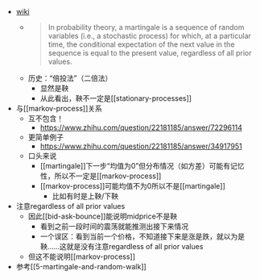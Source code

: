 - [wiki](https://en.wikipedia.org/wiki/Martingale_(probability_theory))
  - > In probability theory, a martingale is a sequence of random variables (i.e., a stochastic process) for which, at a particular time, the conditional expectation of the next value in the sequence is equal to the present value, regardless of all prior values.
  - 历史：“倍投法”（二倍法）
    - 显然是鞅
    - 从此看出，鞅不一定是[[stationary-processes]]
- 与[[markov-process]]关系
  - 互不包含！
    - https://www.zhihu.com/question/22181185/answer/72296114
  - 更简单例子
    - https://www.zhihu.com/question/22181185/answer/34917951
  - 口头来说
    - [[martingale]]下一步“均值为0”但分布情况（如方差）可能有记忆性，所以不一定是[[markov-process]]
    - [[markov-process]]可能均值不为0所以不是[[martingale]]
      - 比如有时是上鞅/下鞅
- 注意regardless of all prior values
  - 因此[[bid-ask-bounce]]能说明midprice不是鞅
    - 看到之前一段时间的震荡就能推测出接下来情况
    - 一个误区：看到当前一个价格，不知道接下来是涨是跌，就以为是鞅……这就是没有注意regardless of all prior values
  - 但这不能说明[[markov-process]]
- 参考[[5-martingale-and-random-walk]]